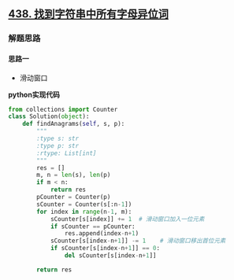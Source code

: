 ## [438. 找到字符串中所有字母异位词](https://leetcode.cn/problems/find-all-anagrams-in-a-string/)



### 解题思路

#### 思路一

- 滑动窗口

**python实现代码**
```python
from collections import Counter
class Solution(object):
    def findAnagrams(self, s, p):
        """
        :type s: str
        :type p: str
        :rtype: List[int]
        """
        res = []
        m, n = len(s), len(p)
        if m < n:
            return res
        pCounter = Counter(p)
        sCounter = Counter(s[:n-1])
        for index in range(n-1, m):
            sCounter[s[index]] += 1  # 滑动窗口加入一位元素
            if sCounter == pCounter:
                res.append(index-n+1)
            sCounter[s[index-n+1]] -= 1    # 滑动窗口移出首位元素
            if sCounter[s[index-n+1]] == 0:
                del sCounter[s[index-n+1]] 

        return res
```



